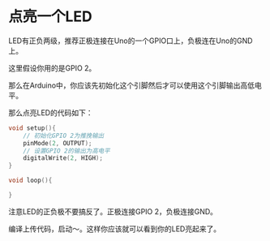 # 点亮一个LED

LED有正负两级，推荐正极连接在Uno的一个GPIO口上，负极连在Uno的GND上。

这里假设你用的是GPIO 2。

那么在Arduino中，你应该先初始化这个引脚然后才可以使用这个引脚输出高低电平。

那么点亮LED的代码如下：

```cpp
void setup(){
	// 初始化GPIO 2为推挽输出
	pinMode(2, OUTPUT);
	// 设置GPIO 2的输出为高电平
	digitalWrite(2, HIGH);
}

void loop(){

}
```

注意LED的正负极不要搞反了。正极连接GPIO 2，负极连接GND。

编译上传代码，启动～。这样你应该就可以看到你的LED亮起来了。